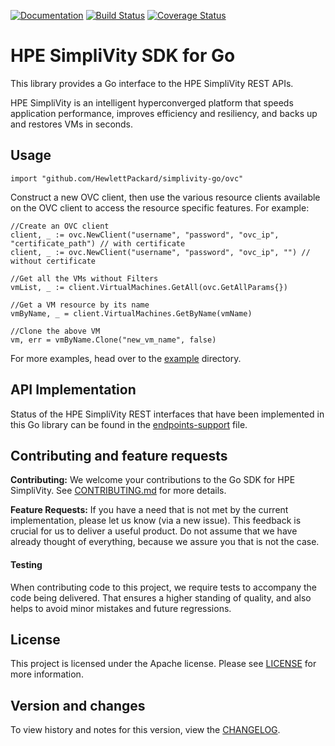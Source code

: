 [![Documentation](https://godoc.org/github.com/HewlettPackard/simplivity-go?status.svg)](http://godoc.org/github.com/HewlettPackard/simplivity-go)
[![Build Status](https://travis-ci.com/HewlettPackard/simplivity-go.svg?branch=master)](https://travis-ci.com/HewlettPackard/simplivity-go)
[![Coverage Status](https://coveralls.io/repos/github/HewlettPackard/simplivity-go/badge.svg?branch=master)](https://coveralls.io/github/HewlettPackard/simplivity-go?branch=master)

# HPE SimpliVity SDK for Go

This library provides a Go interface to the HPE SimpliVity REST APIs.

HPE SimpliVity is an intelligent hyperconverged platform that speeds application performance,
improves efficiency and resiliency, and backs up and restores VMs in seconds.

## Usage
```
import "github.com/HewlettPackard/simplivity-go/ovc"
```
Construct a new OVC client, then use the various resource clients available on the OVC client to access the resource specific features. For example:
```
//Create an OVC client
client, _ := ovc.NewClient("username", "password", "ovc_ip", "certificate_path") // with certificate
client, _ := ovc.NewClient("username", "password", "ovc_ip", "") // without certificate

//Get all the VMs without Filters
vmList, _ := client.VirtualMachines.GetAll(ovc.GetAllParams{})

//Get a VM resource by its name
vmByName, _ = client.VirtualMachines.GetByName(vmName)

//Clone the above VM
vm, err = vmByName.Clone("new_vm_name", false)
```
For more examples, head over to the [example](examples) directory.

## API Implementation

Status of the HPE SimpliVity REST interfaces that have been implemented in this Go library can be found in the [endpoints-support](endpoints-support.md) file.

## Contributing and feature requests

**Contributing:** We welcome your contributions to the Go SDK for HPE SimpliVity. See [CONTRIBUTING.md](CONTRIBUTING.md) for more details.

**Feature Requests:** If you have a need that is not met by the current implementation, please let us know (via a new issue).
This feedback is crucial for us to deliver a useful product. Do not assume that we have already thought of everything, because we assure you that is not the case.

#### Testing

When contributing code to this project, we require tests to accompany the code being delivered.
That ensures a higher standing of quality, and also helps to avoid minor mistakes and future regressions.

## License

This project is licensed under the Apache license. Please see [LICENSE](LICENSE) for more information.

## Version and changes

To view history and notes for this version, view the [CHANGELOG](CHANGELOG.md).
